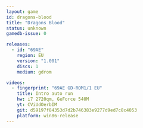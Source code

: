 ```yaml
---
layout: game
id: dragons-blood
title: "Dragons Blood"
status: unknown
gamedb-issue: 0

releases:
  - id: "69AE"
    region: EU
    version: "1.001"
    discs: 1
    medium: gdrom

videos:
  - fingerprint: "69AE GD-ROM1/1 EU"
    title: Intro auto run
    hw: i7 2720qm, GeForce 540M
    yt: CViUdOerbIM
    git: d59197f84353d7d2b746383e9277d9ed7c8c4053
    platform: win86-release
---
```

